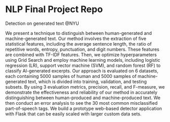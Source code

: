 # NLP Final Project Repo 
Detection on generated text @NYU

We present a technique to distinguish between human-generated and machine-generated text. Our method involves the extraction of five statistical features, including the average sentence length, the ratio of repetitive words, entropy, punctuation, and digit numbers. These features are combined with TF-IDF features. Then, we optimize hyperparameters using Grid Search and employ machine learning models, including logistic regression (LR), support vector machine (SVM), and random forest (RF) to classify AI-generated excerpts. Our approach is evaluated on 6 datasets, each containing 5000 samples of human and 5000 samples of machine-generated text, which is divided into training, validation, and testing subsets. By using 3 evaluation metrics, precision, recall, and F-measure, we demonstrate the effectiveness and reliability of our method in accurately distinguishing between human-produced and machine-produced text. We then conduct an error analysis to see the 30 most common misclassified part-of-speech tags. We build a prototype web-based detector application with Flask that can be easily scaled with larger custom data sets.

